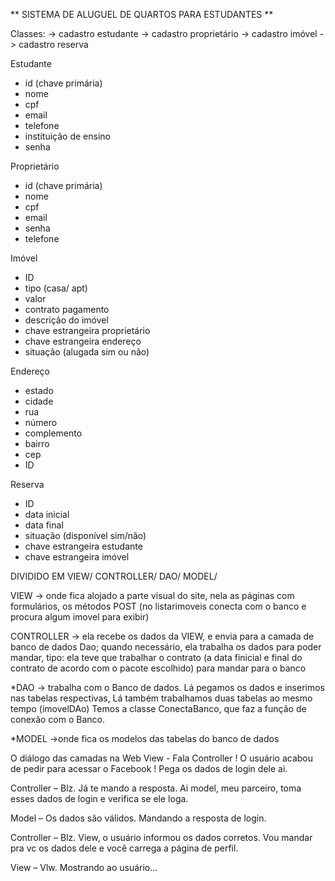 ** SISTEMA DE ALUGUEL DE QUARTOS PARA ESTUDANTES **

Classes:
-> cadastro estudante
-> cadastro proprietário
-> cadastro imóvel
-> cadastro reserva

Estudante
- id  (chave primária)
- nome
- cpf 
- email
- telefone
- instituição de ensino
- senha

Proprietário
- id (chave primária)
- nome
- cpf 
- email
- senha
- telefone

Imóvel

- ID
- tipo (casa/ apt)
- valor
- contrato pagamento
- descrição do imóvel
- chave estrangeira proprietário
- chave estrangeira endereço 
- situação (alugada sim ou não)

Endereço

- estado
- cidade
- rua
- número
- complemento
- bairro
- cep
- ID

Reserva

- ID
- data inicial
- data final
- situação (disponível sim/não)
- chave estrangeira estudante
- chave estrangeira imóvel

DIVIDIDO EM VIEW/ CONTROLLER/ DAO/ MODEL/ 

VIEW  -> onde fica alojado a parte visual do site, nela as páginas com formulários, os métodos POST (no listarimoveis conecta com o banco
e procura algum imovel para exibir)


CONTROLLER -> ela recebe os dados da VIEW, e envia para a camada de banco de dados Dao; quando necessário, ela trabalha os dados para poder mandar, tipo: ela teve que trabalhar o contrato (a data finicial e final do contrato de acordo com o pacote escolhido) para mandar para o banco


*DAO -> trabalha com o Banco de dados. Lá pegamos os dados e inserimos nas tabelas respectivas, Lá também trabalhamos duas tabelas ao mesmo tempo (imovelDAo)
Temos a classe ConectaBanco, que faz a função de conexão com o Banco.


*MODEL ->onde fica os modelos das tabelas do banco de dados


O diálogo das camadas na Web
View - Fala Controller ! O usuário acabou de pedir para acessar o Facebook ! Pega os dados de login dele ai.

Controller – Blz. Já te mando a resposta. Ai model, meu parceiro, toma esses dados de login e verifica se ele loga.

Model – Os dados são válidos. Mandando a resposta de login.

Controller – Blz. View, o usuário informou os dados corretos. Vou mandar pra vc os dados dele e você carrega a página de perfil.

View – Vlw. Mostrando ao usuário…

